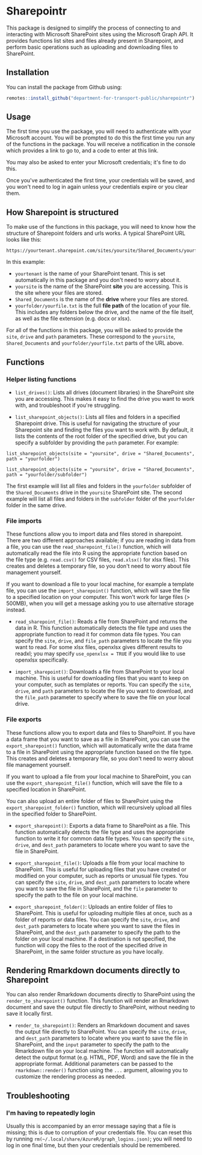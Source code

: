 # Sharepointr

This package is designed to simplify the process of connecting to and interacting with Microsoft SharePoint sites using the Microsoft Graph API. It provides functions list sites and files already present in Sharepoint, and perform basic operations such as uploading and downloading files to SharePoint.

## Installation

You can install the package from Github using:

```R
remotes::install_github("department-for-transport-public/sharepointr")
```

## Usage

The first time you use the package, you will need to authenticate with your Microsoft account. You will be prompted to do this the first time you run any of the functions in the package. You will receive a notification in the console which provides a link to go to, and a code to enter at this link.

You may also be asked to enter your Microsoft credentials; it's fine to do this.

Once you've authenticated the first time, your credentials will be saved, and you won't need to log in again unless your credentials expire or you clear them.

## How Sharepoint is structured

To make use of the functions in this package, you will need to know how the structure of Sharepoint folders and urls works. A typical SharePoint URL looks like this:

```
https://yourtenant.sharepoint.com/sites/yoursite/Shared_Documents/yourfolder/yourfile.txt
```

In this example:

* `yourtenant` is the name of your SharePoint tenant. This is set automatically in this package and you don't need to worry about it.
* `yoursite` is the name of the SharePoint **site** you are accessing. This is the site where your files are stored.
* `Shared_Documents` is the name of the **drive** where your files are stored.
* `yourfolder/yourfile.txt` is the full **file path** of the location of your file. This includes any folders below the drive, and the name of the file itself, as well as the file extension (e.g. docx or xlsx).

For all of the functions in this package, you will be asked to provide the `site`, `drive` and `path` parameters. These correspond to the `yoursite`, `Shared_Documents` and `yourfolder/yourfile.txt` parts of the URL above.

## Functions

### Helper listing functions

* `list_drives()`: Lists all drives (document libraries) in the SharePoint site you are accessing. This makes it easy to find the drive you want to work with, and troubleshoot if you're struggling.

* `list_sharepoint_objects()`: Lists all files and folders in a specified Sharepoint drive. This is useful for navigating the structure of your Sharepoint site and finding the files you want to work with. By default, it lists the contents of the root folder of the specified drive, but you can specify a subfolder by providing the `path` parameter. For example:

```
list_sharepoint_objects(site = "yoursite", drive = "Shared_Documents", path = "yourfolder")

list_sharepoint_objects(site = "yoursite", drive = "Shared_Documents", path = "yourfolder/subfolder")

```

The first example will list all files and folders in the `yourfolder` subfolder of the `Shared_Documents` drive in the `yoursite` SharePoint site. The second example will list all files and folders in the `subfolder` folder of the `yourfolder` folder in the same drive.

### File imports

These functions allow you to import data and files stored in sharepoint. There are two different approaches available; if you are reading in data from a file, you can use the `read_sharepoint_file()` function, which will automatically read the file into R using the appropriate function based on the file type (e.g. `read.csv()` for CSV files, `read.xlsx()` for xlsx files). This creates and deletes a temporary file, so you don't need to worry about file management yourself.

If you want to download a file to your local machine, for example a template file, you can use the `import_sharepoint()` function, which will save the file to a specified location on your computer. This won't work for large files (> 500MB), when you will get a message asking you to use alternative storage instead.

* `read_sharepoint_file()`: Reads a file from SharePoint and returns the data in R. This function automatically detects the file type and uses the appropriate function to read it for common data file types. You can specify the `site`, `drive`, and `file_path` parameters to locate the file you want to read. For some xlsx files, openxlsx gives different results to readxl; you may specify `use_openxlsx = TRUE` if you would like to use openxlsx specifically.

* `import_sharepoint()`: Downloads a file from SharePoint to your local machine. This is useful for downloading files that you want to keep on your computer, such as templates or reports. You can specify the `site`, `drive`, and `path` parameters to locate the file you want to download, and the `file_path` parameter to specify where to save the file on your local drive.

### File exports

These functions allow you to export data and files to SharePoint. If you have a data frame that you want to save as a file in SharePoint, you can use the `export_sharepoint()` function, which will automatically write the data frame to a file in SharePoint using the appropriate function based on the file type. This creates and deletes a temporary file, so you don't need to worry about file management yourself.

If you want to upload a file from your local machine to SharePoint, you can use the `export_sharepoint_file()` function, which will save the file to a specified location in SharePoint.

You can also upload an entire folder of files to SharePoint using the `export_sharepoint_folder()` function, which will recursively upload all files in the specified folder to SharePoint.

* `export_sharepoint()`: Exports a data frame to SharePoint as a file. This function automatically detects the file type and uses the appropriate function to write it for common data file types. You can specify the `site`, `drive`, and `dest_path` parameters to locate where you want to save the file in SharePoint.

* `export_sharepoint_file()`: Uploads a file from your local machine to SharePoint. This is useful for uploading files that you have created or modified on your computer, such as reports or unusual file types. You can specify the `site`, `drive`, and `dest_path` parameters to locate where you want to save the file in SharePoint, and the `file` parameter to specify the path to the file on your local machine.

* `export_sharepoint_folder()`: Uploads an entire folder of files to SharePoint. This is useful for uploading multiple files at once, such as a folder of reports or data files. You can specify the `site`, `drive`, and `dest_path` parameters to locate where you want to save the files in SharePoint, and the `dest_path` parameter to specify the path to the folder on your local machine. If a destination is not specified, the function will copy the files to the root of the specified drive in SharePoint, in the same folder structure as you have locally.

## Rendering Rmarkdown documents directly to Sharepoint

You can also render Rmarkdown documents directly to SharePoint using the `render_to_sharepoint()` function. This function will render an Rmarkdown document and save the output file directly to SharePoint, without needing to save it locally first.

* `render_to_sharepoint()`: Renders an Rmarkdown document and saves the output file directly to SharePoint. You can specify the `site`, `drive`, and `dest_path` parameters to locate where you want to save the file in SharePoint, and the `input` parameter to specify the path to the Rmarkdown file on your local machine. The function will automatically detect the output format (e.g. HTML, PDF, Word) and save the file in the appropriate format. Additional parameters can be passed to the `rmarkdown::render()` function using the `...` argument, allowing you to customize the rendering process as needed.

## Troubleshooting

### I'm having to repeatedly login

Usually this is accompanied by an error message saying that a file is missing; this is due to corruption of your credentials file. You can reset this by running `rm(~/.local/share/AzureR/graph_logins.json)`; you will need to log in one final time, but then your credentials should be remembered.

